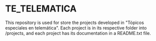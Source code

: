 # TE_TELEMATICA

This repository is used for store the projects developed in "Tópicos especiales en telemática".
Each project is in its respective folder into /projects, and each project has its documentation in a README.txt file.
